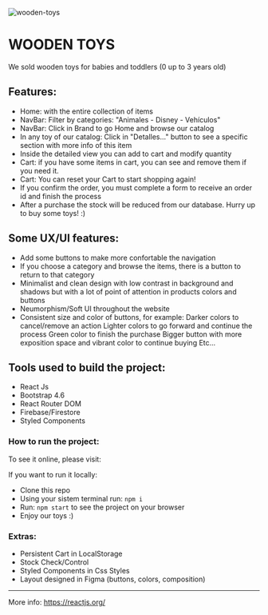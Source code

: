 ![wooden-toys](https://user-images.githubusercontent.com/78130980/126024771-6205a7b6-cbe2-4747-899d-67a92fcd4af0.gif)

# WOODEN TOYS 
We sold wooden toys for babies and toddlers (0 up to 3 years old)

## Features: 
- Home: with the entire collection of items
- NavBar: Filter by categories: "Animales - Disney - Vehículos"
- NavBar: Click in Brand to go Home and browse our catalog
- In any toy of our catalog: Click in "Detalles..." button to see a specific section with more info of this item 
- Inside the detailed view you can add to cart and modify quantity 
- Cart: if you have some items in cart, you can see and remove them if you need it. 
- Cart: You can reset your Cart to start shopping again!
- If you confirm the order, you must complete a form to receive an order id and finish the process
- After a purchase the stock will be reduced from our database. Hurry up to buy some toys! :)

## Some UX/UI features:
- Add some buttons to make more confortable the navigation 
- If you choose a category and browse the items, there is a button to return to that category
- Minimalist and clean design with low contrast in background and shadows but with a lot of point of attention in products colors and buttons
- Neumorphism/Soft UI throughout the website
- Consistent size and color of buttons, for example:
  Darker colors to cancel/remove an action
  Lighter colors to go forward and continue the process
  Green color to finish the purchase
  Bigger button with more exposition space and vibrant color to continue buying
  Etc...

## Tools used to build the project:
- React Js
- Bootstrap 4.6
- React Router DOM
- Firebase/Firestore
- Styled Components

### How to run the project:
To see it online, please visit: 

If you want to run it locally: 
- Clone this repo
- Using your sistem terminal run: `npm i` 
- Run: `npm start` to see the project on your browser
- Enjoy our toys :)

### Extras:
- Persistent Cart in LocalStorage
- Stock Check/Control
- Styled Components in Css Styles
- Layout designed in Figma (buttons, colors, composition)

----------------------------------------

More info:
https://reactjs.org/

